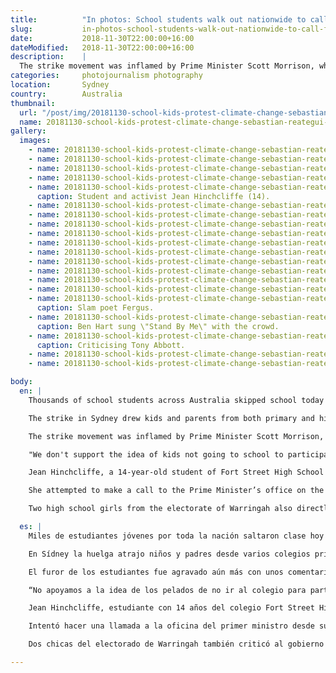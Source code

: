 ```yaml
---
title:          "In photos: School students walk out nationwide to call for action on climate change"
slug:           in-photos-school-students-walk-out-nationwide-to-call-for-action-on-climate-change
date:           2018-11-30T22:00:00+16:00
dateModified:   2018-11-30T22:00:00+16:00
description:    |
  The strike movement was inflamed by Prime Minister Scott Morrison, who rejected the premise of children leaving school and said they needed \'more learning and less activism\'.
categories:     photojournalism photography
location:       Sydney
country:        Australia
thumbnail:
  url: "/post/img/20181130-school-kids-protest-climate-change-sebastian-reategui-0360.jpg"
  name: 20181130-school-kids-protest-climate-change-sebastian-reategui-0360
gallery:
  images:
    - name: 20181130-school-kids-protest-climate-change-sebastian-reategui-9871
    - name: 20181130-school-kids-protest-climate-change-sebastian-reategui-8424
    - name: 20181130-school-kids-protest-climate-change-sebastian-reategui-0334
    - name: 20181130-school-kids-protest-climate-change-sebastian-reategui-0360
    - name: 20181130-school-kids-protest-climate-change-sebastian-reategui-8412
      caption: Student and activist Jean Hinchcliffe (14).
    - name: 20181130-school-kids-protest-climate-change-sebastian-reategui-0452
    - name: 20181130-school-kids-protest-climate-change-sebastian-reategui-0490
    - name: 20181130-school-kids-protest-climate-change-sebastian-reategui-0531
    - name: 20181130-school-kids-protest-climate-change-sebastian-reategui-8532
    - name: 20181130-school-kids-protest-climate-change-sebastian-reategui-0626
    - name: 20181130-school-kids-protest-climate-change-sebastian-reategui-0648
    - name: 20181130-school-kids-protest-climate-change-sebastian-reategui-8475
    - name: 20181130-school-kids-protest-climate-change-sebastian-reategui-9849
    - name: 20181130-school-kids-protest-climate-change-sebastian-reategui-9859
    - name: 20181130-school-kids-protest-climate-change-sebastian-reategui-0621
    - name: 20181130-school-kids-protest-climate-change-sebastian-reategui-0256
      caption: Slam poet Fergus.
    - name: 20181130-school-kids-protest-climate-change-sebastian-reategui-0275
      caption: Ben Hart sung \"Stand By Me\" with the crowd.
    - name: 20181130-school-kids-protest-climate-change-sebastian-reategui-0327
      caption: Criticising Tony Abbott.
    - name: 20181130-school-kids-protest-climate-change-sebastian-reategui-0566
    - name: 20181130-school-kids-protest-climate-change-sebastian-reategui-9939

body:
  en: |
    Thousands of school students across Australia skipped school today to protest inaction on climate change.

    The strike in Sydney drew kids and parents from both primary and high schools and as far as regional NSW, who heard from an all-children lineup of speakers.

    The strike movement was inflamed by Prime Minister Scott Morrison, who rejected the premise of children leaving school and said they needed "more learning and less activism".

    "We don't support the idea of kids not going to school to participate in things that can be dealt with outside of school", he said in Parliament on Monday.

    Jean Hinchcliffe, a 14-year-old student of Fort Street High School and leader of the rally, rebuked the Prime Minister and said that students are striking precisely because climate change is currently *not* being dealt with outside of school.

    She attempted to make a call to the Prime Minister’s office on the microphone, and shouted the number out to the crowd to join her in making calls in unison.

    Two high school girls from the electorate of Warringah also directly criticised the government, calling out their MP and former prime Minister Tony Abbott as the "most environmentally destructive prime minister ever".

  es: |
    Miles de estudiantes jóvenes por toda la nación saltaron clase hoy para protestar la inacción del gobierno contra el cambio climático.

    En Sídney la huelga atrajo niños y padres desde varios colegios primarios y secundarios y hasta las áreas regionales de NSW, y se escuchó una banda de hablantes todos niños y ninguno adulto.

    El furor de los estudiantes fue agravado aún más con unos comentarios del primer ministro Scott Morrison, quién el lunes rechazó la ausencia de los estudiantes y dijo que en su lugar necesitan a “más aprendizaje y menos activismo”.

    “No apoyamos a la idea de los pelados de no ir al colegio para participar en cosas que se puedan resolver afuera del colegio”, dijo en el parlamento.

    Jean Hinchcliffe, estudiante con 14 años del colegio Fort Street High School y líder de la congregación, reprendió al primer ministro y dijo que lo hacen precisamente por el hecho de que el cambio climático no se está resolviendo aun afuera del colegio.”

    Intentó hacer una llamada a la oficina del primer ministro desde su celular sobre el micrófono, gritando al numero a los participantes para que se unen en llamarlo.

    Dos chicas del electorado de Warringah también criticó al gobierno directamente, denunciando a su miembro de parlamento Tony Abbott por haber sido el “primer ministro mas destructivo al medioambiente que nunca”.

---
```

